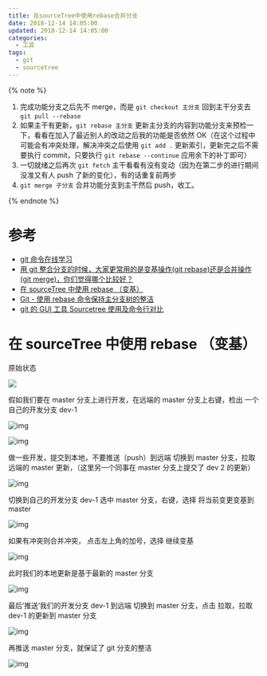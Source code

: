 ```yaml
---
title: 在sourceTree中使用rebase合并分支
date: 2018-12-14 14:05:00
updated: 2018-12-14 14:05:00
categories:
  - 工具
tags:
  - git
  - sourcetree
---
```


{% note %}

1. 完成功能分支之后先不 merge，而是 `git checkout 主分支` 回到主干分支去 `git pull --rebase`
2. 如果主干有更新，`git rebase 主分支` 更新主分支的内容到功能分支来预检一下，看看在加入了最近别人的改动之后我的功能是否依然 OK（在这个过程中可能会有冲突处理，解决冲突之后使用 `git add .` 更新索引，更新完之后不需要执行 commit，只要执行 `git rebase --continue` 应用余下的补丁即可）
3. 一切就绪之后再次 `git fetch` 主干看看有没有变动（因为在第二步的进行期间没准又有人 push 了新的变化），有的话重复前两步
4. `git merge 子分支` 合并功能分支到主干然后 push，收工。

{% endnote %}

<!--more-->

# 参考

- [git 命令在线学习](https://learngitbranching.js.org/)
- [用 git 整合分支的时候，大家更常用的是变基操作(git rebase)还是合并操作(git merge)，你们觉得哪个比较好？](https://segmentfault.com/q/1010000007704573)
- [在 sourceTree 中使用 rebase （变基）](https://xiaozhuanlan.com/topic/6873210549)
- [Git - 使用 rebase 命令保持主分支树的整洁](https://juejin.im/entry/597086845188252645572ebd)
- [git 的 GUI 工具 Sourcetree 使用及命令行对比](https://juejin.im/post/5b4d66125188251ace75ba27)

# 在 sourceTree 中使用 rebase （变基）

原始状态

![](https://ws3.sinaimg.cn/large/006tNbRwgy1fy69b0529uj30sy0pg41h.jpg)

假如我们要在 master 分支上进行开发，在远端的 master 分支上右键，检出 一个自己的开发分支 dev-1

![img](https://ws4.sinaimg.cn/large/006tNbRwgy1fy69bjs148j30t20v2ae7.jpg)

![img](https://ws4.sinaimg.cn/large/006tNbRwgy1fy69c5ndkcj30u40r2diy.jpg)

做一些开发，提交到本地，不要推送（push）到远端
切换到 master 分支，拉取远端的 master 更新，（这里另一个同事在 master 分支上提交了 dev 2 的更新）

![img](https://ws2.sinaimg.cn/large/006tNbRwgy1fy69cyad02j30zk0ec0xz.jpg)

切换到自己的开发分支 dev-1
选中 master 分支，右键，选择 将当前变更变基到 master

![img](https://ws4.sinaimg.cn/large/006tNbRwgy1fy69daffwqj30ta0mm0wn.jpg)

如果有冲突则合并冲突，
点击左上角的加号，选择 继续变基

![img](https://ws2.sinaimg.cn/large/006tNbRwgy1fy69dg5ei0j30zk0g4434.jpg)

此时我们的本地更新是基于最新的 master 分支

![img](https://ws1.sinaimg.cn/large/006tNbRwgy1fy69dkjpc8j30uo0h20vf.jpg)

最后’推送’我们的开发分支 dev-1 到远端
切换到 master 分支，点击 拉取，拉取 dev-1 的更新到 master 分支

![img](https://ws1.sinaimg.cn/large/006tNbRwgy1fy69doxd6zj30ym0h00vp.jpg)

再推送 master 分支，就保证了 git 分支的整洁

![img](https://ws4.sinaimg.cn/large/006tNbRwgy1fy69dtpcenj30zk0fstbx.jpg)
